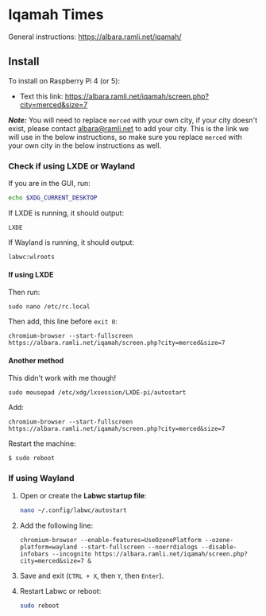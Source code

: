 # Iqamah Times

General instructions: https://albara.ramli.net/iqamah/

## Install
To install on Raspberry Pi 4 (or 5):

- Text this link: https://albara.ramli.net/iqamah/screen.php?city=merced&size=7

***Note:*** You will need to replace `merced` with your own city, if your city doesn't exist, please contact albara@ramli.net to add your city. This is the link we will use in the below instructions, so make sure you replace `merced` with your own city in the below instructions as well.

### Check if using LXDE or Wayland
If you are in the GUI, run:
```bash
echo $XDG_CURRENT_DESKTOP
```
If LXDE is running, it should output:
```
LXDE
```

If Wayland is running, it should output:
```
labwc:wlroots
```

#### If using LXDE
Then run:
```
sudo nano /etc/rc.local
```

Then add, this line before `exit 0`:
```
chromium-browser --start-fullscreen https://albara.ramli.net/iqamah/screen.php?city=merced&size=7
```

#### Another method
This didn't work with me though!

```
sudo mousepad /etc/xdg/lxsession/LXDE-pi/autostart
```

Add:
```
chromium-browser --start-fullscreen https://albara.ramli.net/iqamah/screen.php?city=merced&size=7
```

Restart the machine:
```
$ sudo reboot
```

### If using Wayland

1. Open or create the **Labwc startup file**:
   ```bash
   nano ~/.config/labwc/autostart
   ```
2. Add the following line:
   ```
   chromium-browser --enable-features=UseOzonePlatform --ozone-platform=wayland --start-fullscreen --noerrdialogs --disable-infobars --incognito https://albara.ramli.net/iqamah/screen.php?city=merced&size=7 &
   ```
3. Save and exit (`CTRL + X`, then `Y`, then `Enter`).

4. Restart Labwc or reboot:
   ```bash
   sudo reboot
   ```

